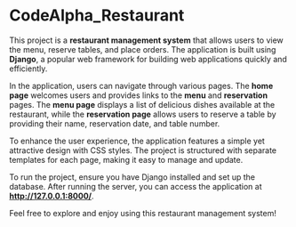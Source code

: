 # CodeAlpha_Restaurant
This project is a **restaurant management system** that allows users to view the menu, reserve tables, and place orders. The application is built using **Django**, a popular web framework for building web applications quickly and efficiently.

In the application, users can navigate through various pages. The **home page** welcomes users and provides links to the **menu** and **reservation** pages. The **menu page** displays a list of delicious dishes available at the restaurant, while the **reservation page** allows users to reserve a table by providing their name, reservation date, and table number.

To enhance the user experience, the application features a simple yet attractive design with CSS styles. The project is structured with separate templates for each page, making it easy to manage and update.

To run the project, ensure you have Django installed and set up the database. After running the server, you can access the application at **http://127.0.0.1:8000/**. 

Feel free to explore and enjoy using this restaurant management system!
